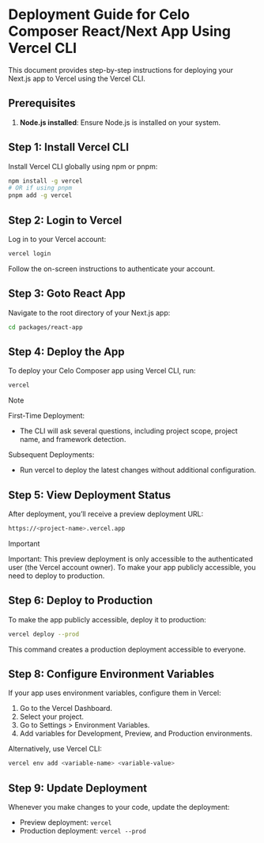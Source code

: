 # Deployment Guide for Celo Composer React/Next App Using Vercel CLI

This document provides step-by-step instructions for deploying your Next.js app to Vercel using the Vercel CLI.

## Prerequisites

1. **Node.js installed**: Ensure Node.js is installed on your system.

## Step 1: Install Vercel CLI

Install Vercel CLI globally using npm or pnpm:

```bash
npm install -g vercel
# OR if using pnpm
pnpm add -g vercel
```

## Step 2: Login to Vercel

Log in to your Vercel account:

```bash
vercel login
```

Follow the on-screen instructions to authenticate your account.

## Step 3: Goto React App

Navigate to the root directory of your Next.js app:

```bash
cd packages/react-app
```

## Step 4: Deploy the App

To deploy your Celo Composer app using Vercel CLI, run:

```bash
vercel
```

> [!NOTE]  
> First-Time Deployment:
>
> - The CLI will ask several questions, including project scope, project name, and framework detection.
>
> Subsequent Deployments:
>
> - Run vercel to deploy the latest changes without additional configuration.

## Step 5: View Deployment Status

After deployment, you’ll receive a preview deployment URL:

```bash
https://<project-name>.vercel.app
```

> [!IMPORTANT]
> Important: This preview deployment is only accessible to the authenticated user (the Vercel account owner). To make your app publicly accessible, you need to deploy to production.

## Step 6: Deploy to Production

To make the app publicly accessible, deploy it to production:

```bash
vercel deploy --prod
```

This command creates a production deployment accessible to everyone.

## Step 8: Configure Environment Variables

If your app uses environment variables, configure them in Vercel:

1. Go to the Vercel Dashboard.
2. Select your project.
3. Go to Settings > Environment Variables.
4. Add variables for Development, Preview, and Production environments.

Alternatively, use Vercel CLI:

```bash
vercel env add <variable-name> <variable-value>
```

## Step 9: Update Deployment

Whenever you make changes to your code, update the deployment:

- Preview deployment: `vercel`
- Production deployment: `vercel --prod`
